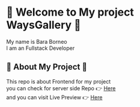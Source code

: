 # :tada: Welcome to My project WaysGallery :tada:

My name is Bara Borneo <br />
I am an Fullstack Developer
<br />

## :bell: About My Project :bell:

This repo is about Frontend for my project <br />
you can check for server side Repo :point_right: [Here](https://github.com/barared28/DWF19FDFX_waysgallery_api "Waysgalley Backend") <br />
and you can visit Live Preview :point_right: [Here](https://ways-gallery.netlify.app/ "WaysGallery Live Preview") <br />
